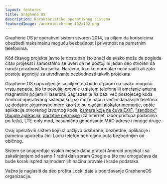 ```yaml
---
layout: features
title: Graphene OS
description: Karakteristike operativnog sistema
featuredImage: /android-chrome-192x192.png
---
```


Graphene OS je operativni sistem stvoren 2014, sa ciljem da korisnicima obezbedi maksimalnu moguću bezbednost i privatnost na pametnim telefonima.

Kôd čitavog projekta javno je dostupan što znači da svako može da pogleda čitav projekat i samostalno se uveri da ne postoji ni jedan deo stvoren da naruši privatnost korisnika. Naravno, to niko normalan neće raditi ali zato postoje agencije za utvrđivanje bezbednosti takvih projekata.

Graphene OS napravljen je sa ciljem da bude otporan na svaku moguću vrstu napada, bio to pokušaj provale u sistem telefona ili ometanje antena magnetnim poljem ili laserom. Sagrađen je na bazi već postojećeg koda Android operativnog sistema koji se može naći u većini današnjih telefona uz dodatne sigurnosne mere kao što su [ojačani alokator memorije](/features/malloc), opšte aplikacije otvorenog izvornog koda, [kamera koja ne čuva EXIF](/features/exif), ["sandbox" Google aplikacija](/features/degoogle), [dodatne permisije](/features/permissions) (za internet, izbor pristupa podacima po fajlu), LTE-only mod, nasumično generisanje MAC adrese i mnoge druge.

Ovaj operativni sistem koji uz pažljivo odabrane, bezbedne, aplikacije i pametnu upotrebu čini Locki telefon nebrojano puta bezbednijim od običnog.

Sistem se unapređuje svakih mesec dana prateći Android projekat i sa zakašnjenjem od samo 1 radni dan spram Google-a što mu omogućava da bude korak ispred najmodernijih načina provale i krađe podataka.

Važno je naglasiti da deo profita Locki daje u podržavanje GrapheneOS organizacije.
